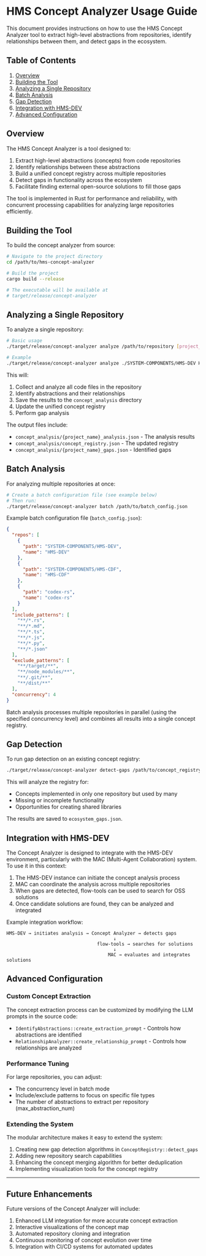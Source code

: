 # HMS Concept Analyzer Usage Guide

This document provides instructions on how to use the HMS Concept Analyzer tool to extract high-level abstractions from repositories, identify relationships between them, and detect gaps in the ecosystem.

## Table of Contents

1. [Overview](#overview)
2. [Building the Tool](#building-the-tool)
3. [Analyzing a Single Repository](#analyzing-a-single-repository)
4. [Batch Analysis](#batch-analysis)
5. [Gap Detection](#gap-detection)
6. [Integration with HMS-DEV](#integration-with-hms-dev)
7. [Advanced Configuration](#advanced-configuration)

## Overview

The HMS Concept Analyzer is a tool designed to:

1. Extract high-level abstractions (concepts) from code repositories
2. Identify relationships between these abstractions
3. Build a unified concept registry across multiple repositories 
4. Detect gaps in functionality across the ecosystem
5. Facilitate finding external open-source solutions to fill those gaps

The tool is implemented in Rust for performance and reliability, with concurrent processing capabilities for analyzing large repositories efficiently.

## Building the Tool

To build the concept analyzer from source:

```bash
# Navigate to the project directory
cd /path/to/hms-concept-analyzer

# Build the project
cargo build --release

# The executable will be available at
# target/release/concept-analyzer
```

## Analyzing a Single Repository

To analyze a single repository:

```bash
# Basic usage
./target/release/concept-analyzer analyze /path/to/repository [project_name]

# Example
./target/release/concept-analyzer analyze ./SYSTEM-COMPONENTS/HMS-DEV HMS-DEV
```

This will:
1. Collect and analyze all code files in the repository
2. Identify abstractions and their relationships
3. Save the results to the `concept_analysis` directory
4. Update the unified concept registry
5. Perform gap analysis

The output files include:
- `concept_analysis/{project_name}_analysis.json` - The analysis results
- `concept_analysis/concept_registry.json` - The updated registry
- `concept_analysis/{project_name}_gaps.json` - Identified gaps

## Batch Analysis

For analyzing multiple repositories at once:

```bash
# Create a batch configuration file (see example below)
# Then run:
./target/release/concept-analyzer batch /path/to/batch_config.json
```

Example batch configuration file (`batch_config.json`):

```json
{
  "repos": [
    {
      "path": "SYSTEM-COMPONENTS/HMS-DEV",
      "name": "HMS-DEV"
    },
    {
      "path": "SYSTEM-COMPONENTS/HMS-CDF",
      "name": "HMS-CDF"
    },
    {
      "path": "codex-rs",
      "name": "codex-rs"
    }
  ],
  "include_patterns": [
    "**/*.rs",
    "**/*.md",
    "**/*.ts",
    "**/*.js",
    "**/*.py",
    "**/*.json"
  ],
  "exclude_patterns": [
    "**/target/**",
    "**/node_modules/**",
    "**/.git/**",
    "**/dist/**"
  ],
  "concurrency": 4
}
```

Batch analysis processes multiple repositories in parallel (using the specified concurrency level) and combines all results into a single concept registry.

## Gap Detection

To run gap detection on an existing concept registry:

```bash
./target/release/concept-analyzer detect-gaps /path/to/concept_registry.json
```

This will analyze the registry for:
- Concepts implemented in only one repository but used by many
- Missing or incomplete functionality
- Opportunities for creating shared libraries

The results are saved to `ecosystem_gaps.json`.

## Integration with HMS-DEV

The Concept Analyzer is designed to integrate with the HMS-DEV environment, particularly with the MAC (Multi-Agent Collaboration) system. To use it in this context:

1. The HMS-DEV instance can initiate the concept analysis process
2. MAC can coordinate the analysis across multiple repositories
3. When gaps are detected, flow-tools can be used to search for OSS solutions
4. Once candidate solutions are found, they can be analyzed and integrated

Example integration workflow:

```
HMS-DEV → initiates analysis → Concept Analyzer → detects gaps
                                       ↓
                                 flow-tools → searches for solutions
                                       ↓
                                     MAC → evaluates and integrates solutions
```

## Advanced Configuration

### Custom Concept Extraction

The concept extraction process can be customized by modifying the LLM prompts in the source code:

- `IdentifyAbstractions::create_extraction_prompt` - Controls how abstractions are identified
- `RelationshipAnalyzer::create_relationship_prompt` - Controls how relationships are analyzed

### Performance Tuning

For large repositories, you can adjust:

- The concurrency level in batch mode
- Include/exclude patterns to focus on specific file types
- The number of abstractions to extract per repository (max_abstraction_num)

### Extending the System

The modular architecture makes it easy to extend the system:

1. Creating new gap detection algorithms in `ConceptRegistry::detect_gaps`
2. Adding new repository search capabilities
3. Enhancing the concept merging algorithm for better deduplication
4. Implementing visualization tools for the concept registry

---

## Future Enhancements

Future versions of the Concept Analyzer will include:

1. Enhanced LLM integration for more accurate concept extraction
2. Interactive visualizations of the concept map
3. Automated repository cloning and integration
4. Continuous monitoring of concept evolution over time
5. Integration with CI/CD systems for automated updates